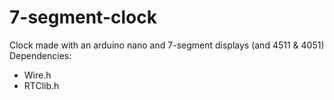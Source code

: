 # 7-segment-clock
Clock made with an arduino nano and 7-segment displays (and 4511 &amp; 4051)
Dependencies:
  - Wire.h
  - RTClib.h

